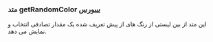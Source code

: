 <h3>
 متد getRandomColor
<a class="ext-link" href="module-classes_MaterialColor.html#line16" >سورس</a>
</h3>
این متد از بین لیستی از رنگ های از پیش تعریف شده یک مقدار تصادفی انتخاب و نمایش می دهد.
